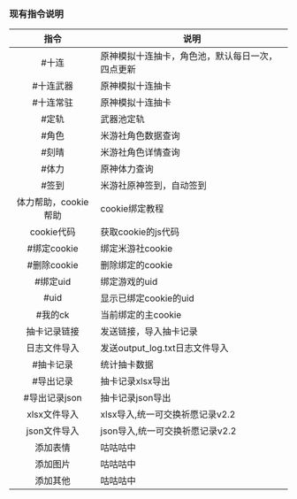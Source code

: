 ### 现有指令说明

| 指令 | 说明|
| :----------------: | --------------- |
|#十连|原神模拟十连抽卡，角色池，默认每日一次，四点更新|
|#十连武器|原神模拟十连抽卡|
|#十连常驻|原神模拟十连抽卡|
|#定轨|武器池定轨|
|#角色|米游社角色数据查询|
|#刻晴|米游社角色详情查询|
|#体力|原神体力查询|
|#签到|米游社原神签到，自动签到|
|体力帮助，cookie帮助|cookie绑定教程|
|cookie代码|获取cookie的js代码|
|#绑定cookie|绑定米游社cookie|
|#删除cookie|删除绑定的cookie|
|#绑定uid|绑定游戏的uid|
|#uid|显示已绑定cookie的uid|
|#我的ck|当前绑定的主cookie|
|抽卡记录链接|发送链接，导入抽卡记录|
|日志文件导入|发送output_log.txt日志文件导入|
|#抽卡记录|统计抽卡数据|
|#导出记录|抽卡记录xlsx导出|
|#导出记录json|抽卡记录json导出|
|xlsx文件导入|xlsx导入,统一可交换祈愿记录v2.2|
|json文件导入|json导入,统一可交换祈愿记录v2.2|
|添加表情|咕咕咕中|
|添加图片|咕咕咕中|
|添加其他|咕咕咕中|